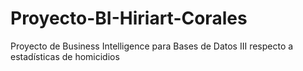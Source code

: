 # Proyecto-BI-Hiriart-Corales
Proyecto de Business Intelligence para Bases de Datos III respecto a estadísticas de homicidios
